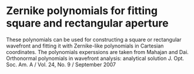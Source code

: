 # Zernike polynomials for fitting square and rectangular aperture 

These polynomials can be used for constructing a square or rectangular wavefront and fitting it with Zernike-like polynomials in Cartesian coordinates. 
The polynomials experssions are taken from 
Mahajan and Dai. Orthonormal polynomials in wavefront analysis: analytical solution J. Opt. Soc. Am. A / Vol. 24, No. 9 / September 2007
